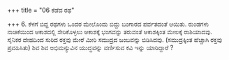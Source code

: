 +++
title = "06 ಕೆಡೆದ ರಥ"

+++
6. ಕೆಳಗೆ ಬಿದ್ದ ರಥಗಳು ಒಂದರ ಮೇಲೊಂದು ಬಿದ್ದು ಬಂಗಾರದ ಪರ್ವತದಂತೆ ಆಯಿತು. ರುಂಡಗಳು ನಾಚಿಕೆಯಿಂದ ಆಕಾಶದಲ್ಲಿ ಸೇರಿಕೊಳ್ಳಲು ಆಕಾಶಕ್ಕೆ ಭಂಗವನ್ನು ತರುವಂತೆ ಆಕಾಶಕ್ಕಿಂತ ಮೇಲಕ್ಕೆ ರಾಶಿಯಾದವು. ಸೈನಿಕರ ದೇಹದಿಂದ ಸುರಿದ ರಕ್ತವು ಮೇರೆ ಮೀರಿ ಸಮುದ್ರದ ಜಂಬವನ್ನು ಬಿಡಿಸಿದವು. (ಸಮುದ್ರಕ್ಕಿಂತ ಹೆಚ್ಚಾಗಿ ರಕ್ತವು ಪ್ರವಹಿಸಿತು) ಶಿವ ಶಿವ ಅಭಿಮನ್ಯುವಿನ ಯುದ್ಧವನ್ನು ವರ್ಣಿಸುವ ಕವಿ ಇನ್ನು ಯಾರಿದ್ದಾರೆ ?